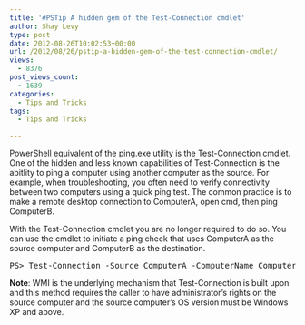 ```yaml
---
title: '#PSTip A hidden gem of the Test-Connection cmdlet'
author: Shay Levy
type: post
date: 2012-08-26T10:02:53+00:00
url: /2012/08/26/pstip-a-hidden-gem-of-the-test-connection-cmdlet/
views:
  - 8376
post_views_count:
  - 1639
categories:
  - Tips and Tricks
tags:
  - Tips and Tricks

---
```

PowerShell equivalent of the ping.exe utility is the Test-Connection cmdlet. One of the hidden and less known capabilities of Test-Connection is the abitlity to ping a computer using another computer as the source. For example, when troubleshooting, you often need to verify connectivity between two computers using a quick ping test. The common practice is to make a remote desktop connection to ComputerA, open cmd, then ping ComputerB.

With the Test-Connection cmdlet you are no longer required to do so. You can use the cmdlet to initiate a ping check that uses ComputerA as the source computer and ComputerB as the destination.

<pre class="brush: powershell; title: ; notranslate" title="">PS&gt; Test-Connection -Source ComputerA -ComputerName ComputerB
</pre>

**Note**: WMI is the underlying mechanism that Test-Connection is built upon and this method requires the caller to have administrator&#8217;s rights on the source computer and the source computer&#8217;s OS version must be Windows XP and above.